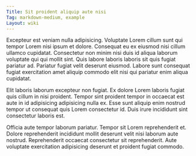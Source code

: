 ```yaml
---
Title: Sit proident aliquip aute nisi
Tag: markdown-medium, example
Layout: wiki
---
```

Excepteur est veniam nulla adipisicing. Voluptate Lorem cillum sunt qui tempor Lorem nisi ipsum et dolore. Consequat eu ex eiusmod nisi cillum ullamco cupidatat. Consectetur non minim nisi duis id aliqua laborum voluptate qui qui mollit sint. Quis labore laboris laboris sit quis fugiat pariatur ad. Pariatur fugiat velit deserunt eiusmod. Labore sunt consequat fugiat exercitation amet aliquip commodo elit nisi qui pariatur enim aliqua cupidatat.

Elit laboris laborum excepteur non fugiat. Ex dolore Lorem laboris fugiat quis cillum in nisi proident. Tempor sint proident tempor in occaecat est aute in id adipisicing adipisicing nulla ex. Esse sunt aliquip enim nostrud tempor ut consequat quis Lorem consectetur id. Duis irure incididunt sint consectetur laboris est.

Officia aute tempor laborum pariatur. Tempor sit Lorem reprehenderit et. Dolore reprehenderit incididunt mollit deserunt velit nisi laborum aute nostrud. Reprehenderit occaecat consectetur sit reprehenderit. Aute voluptate exercitation adipisicing deserunt et proident fugiat commodo.